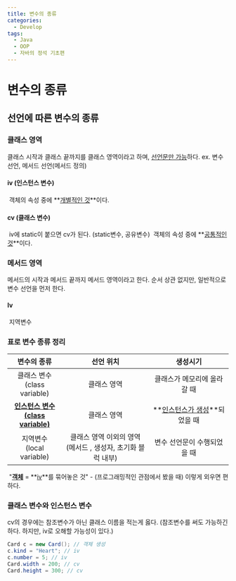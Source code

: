 ```yaml
---
title: 변수의 종류
categories:
  - Develop
tags:
  - Java
  - OOP
  - 자바의 정석 기초편
---
```

# 변수의 종류

## 선언에 따른 변수의 종류

### 클래스 영역

클래스 시작과 클래스 끝까지를 클래스 영역이라고 하며, <u>선언문만 가능</u>하다.
ex. 변수 선언, 메서드 선언(메서드 정의)

#### iv (인스턴스 변수)

​	객체의 속성 중에 **<u>개별적인 것</u>**이다.

#### cv (클래스 변수)

​	iv에 static이 붙으면 cv가 된다. (static변수, 공유변수)
​	객체의 속성 중에 **<u>공통적인 것</u>**이다.

### 메서드 영역

메서드의 시작과 메서드 끝까지 메서드 영역이라고 한다. 순서 상관 없지만, 일반적으로 변수 선언을 먼저 한다.

#### lv

​	지역변수

### 표로 변수 종류 정리

|                       변수의 종류                       |                          선언 위치                           |              생성시기               |
| :-----------------------------------------------------: | :----------------------------------------------------------: | :---------------------------------: |
|             클래스 변수<br>(class variable)             |                         클래스 영역                          |     클래스가 메모리에 올라갈 때     |
| **<u>인스턴스 변수</u>**<br>**<u>(class variable)</u>** |                         클래스 영역                          | **<u>인스턴스가 생성</u>**되었을 때 |
|              지역변수<br>(local variable)               | 클래스 영역 이외의 영역<br>(메서드 , 생성자, 초기화 블럭 내부) |     변수 선언문이 수행되었을 때     |

​	"**<u>객체</u>** = **<u>iv</u>**를 묶어놓은 것" - (프로그래밍적인 관점에서 봤을 때) 이렇게 외우면 편하다.

### 클래스 변수와 인스턴스 변수

cv의 경우에는 참조변수가 아닌 클래스 이름을 적는게 옳다. (참조변수를 써도 가능하긴 하다. 하지만, iv로 오해할 가능성이 있다.)

```java
Card c = new Card(); // 객체 생성
c.kind = "Heart"; // iv
c.number = 5; // iv
Card.width = 200; // cv
Card.height = 300; // cv
```

